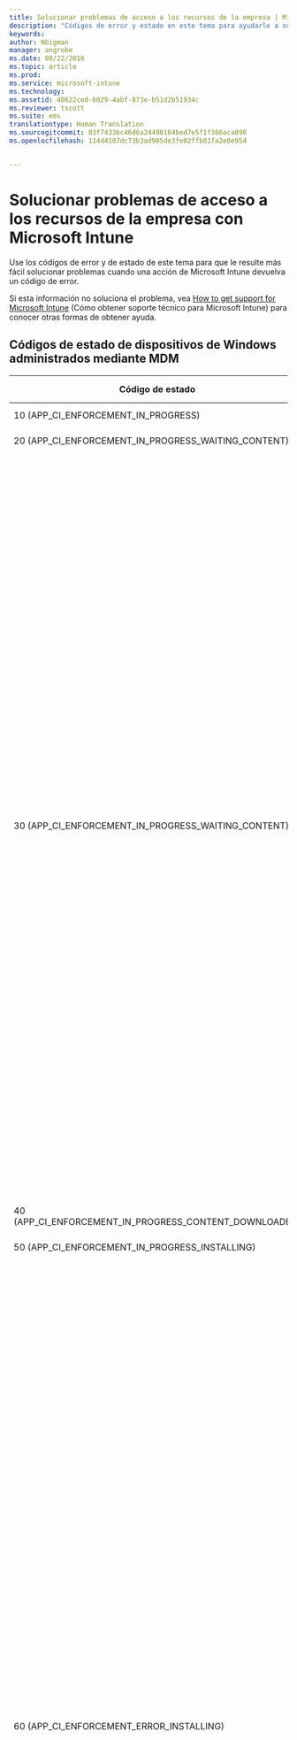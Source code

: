 ```yaml
---
title: Solucionar problemas de acceso a los recursos de la empresa | Microsoft Intune
description: "Códigos de error y estado en este tema para ayudarle a solucionar problemas de acceso a los recursos."
keywords: 
author: Nbigman
manager: angrobe
ms.date: 09/22/2016
ms.topic: article
ms.prod: 
ms.service: microsoft-intune
ms.technology: 
ms.assetid: 40622ced-6029-4abf-873e-b51d2b51934c
ms.reviewer: tscott
ms.suite: ems
translationtype: Human Translation
ms.sourcegitcommit: 03f7433bc46d6a24498104bed7e5f1f366aca890
ms.openlocfilehash: 114d4107dc73b3ad905de3fe02ffb81fa2e0e954


---
```


# Solucionar problemas de acceso a los recursos de la empresa con Microsoft Intune
Use los códigos de error y de estado de este tema para que le resulte más fácil solucionar problemas cuando una acción de Microsoft Intune devuelva un código de error.

Si esta información no soluciona el problema, vea [How to get support for Microsoft Intune](how-to-get-support-for-microsoft-intune.md) (Cómo obtener soporte técnico para Microsoft Intune) para conocer otras formas de obtener ayuda.

## Códigos de estado de dispositivos de Windows administrados mediante MDM

|Código de estado|Mensaje de error|Qué hacer|
|---------------|-----------------|--------------|
|10 (APP_CI_ENFORCEMENT_IN_PROGRESS)|Instalación en curso||
|20 (APP_CI_ENFORCEMENT_IN_PROGRESS_WAITING_CONTENT)|Esperando contenido||
|30 (APP_CI_ENFORCEMENT_IN_PROGRESS_WAITING_CONTENT)|Recuperando contenido|Causa probable: el estado de trabajo 30 indica un error de descarga de aplicación de un usuario.<br /><br />Las causas probables pueden ser:<br /><br />El dispositivo había perdido la conectividad de Internet mientras la descarga estaba en curso.<br /><br />Puede haber expirado el certificado emitido para el dispositivo en el momento de la inscripción.<br /><br />Mitigación:<br /><br />Inicie la aplicación Aplicaciones de empresa desde el Panel de Control del dispositivo para confirmar que el certificado del dispositivo no ha expirado; en caso afirmativo, deberá volver a inscribirlo.<br /><br />Compruebe que el dispositivo está conectado a Internet y pruebe a solicitar la aplicación de nuevo.|
|40 (APP_CI_ENFORCEMENT_IN_PROGRESS_CONTENT_DOWNLOADED)|Descarga de contenido completa||
|50 (APP_CI_ENFORCEMENT_IN_PROGRESS_INSTALLING)|Instalación en curso||
|60 (APP_CI_ENFORCEMENT_ERROR_INSTALLING)|Error de instalación|Error en la instalación de la aplicación después de la descarga.<br /><br />El certificado de firma de código con el que se firmó la aplicación no está presente en el dispositivo.<br /><br />Una dependencia de marco de trabajo de la que depende la aplicación no se encuentra instalada en el dispositivo.<br /><br />Asegúrese de que el certificado de firma de código con el que se firmó la aplicación está presente en el dispositivo y confirme con el administrador que este certificado está destinado a todos los dispositivos de Windows RT inscritos de la empresa.<br /><br />Si el error de instalación se debe a la falta de una dependencia de marco de trabajo, el administrador tendrá que volver a publicar la aplicación y empaquetar el marco de trabajo junto con el paquete de aplicación.<br /><br />El paquete de aplicación descargado no es un paquete válido, puede estar dañado o no ser compatible con la versión del sistema operativo del dispositivo.|
|70 (APP_CI_ENFORCEMENT_SUCCEEDED)|Instalación correcta||
|80 (APP_CI_ENFORCEMENT_IN_PROGRESS)|Desinstalación en curso||
|90 (APP_CI_ENFORCEMENT_ERROR)|Se produjo un error de desinstalación||
|100 (APP_CI_ENFORCEMENT_SUCCEEDED)|Desinstalación correcta||
|110 (APP_CI_ENFORCEMENT_ERROR)|Error de coincidencia de hash de contenido||
|120 (APP_CI_ENFORCEMENT_ERROR)|SLK/instalación de prueba no habilitada||
|130 (APP_CI_ENFORCEMENT_ERROR)|Error de instalación de licencias MSADP||
|Ningún estado (APP_CI_ENFORCEMENT_UNKNOWN)|n/a|Se desconoce el estado actualmente.|

## Acceso a recursos de la compañía (errores comunes)

|Código de estado|Código de error hexadecimal|Mensaje de error|
|---------------|--------------------------|-----------------|
|-2016281101|0x87D1FDF3|Solicitud de CRP de MDM no encontrada|
|-2016281102|0x87D1FDF2|No se encontró la URL de NDES.|
|-2016281103|0x87D1FDF1|Certificado CRP de MDM no encontrado|
|-2016281104|0x87D1FDF0|Certificado CI de MDM no encontrado|
|-2016281105|0x87D1FDEF|No se pudo evaluar la Regla|
|-2016281106|0x87D1FDEE|No aplicable porque perdió en la resolución de conflictos|
|-2016281107|0x87D1FDED|Origen de detección de configuración no admitido|
|-2016281108|0x87D1FDEC|La configuración a la que se hace referencia no se encontró en el elemento de configuración|
|-2016281109|0x87D1FDEB|Error de conversión de tipo de datos|
|-2016281110|0x87D1FDEA|Parámetro no válido para la configuración de CIM|
|-2016281111|0x87D1FDE9|No se aplica a este dispositivo|
|-2016281112|0x87D1FDE8|Error de corrección|
|-2016330905|0x87D13B67|El estado de la aplicación es desconocido|
|-2016330906|0x87D13B66|La aplicación está administrada pero el usuario la ha quitado|
|-2016330907|0x87D13B65|El dispositivo está canjeando el código de canje|
|-2016330908|0x87D13B64|Error al instalar la aplicación|
|-2016330909|0x87D13B63|El usuario rechazó la oferta para actualizar la aplicación|
|-2016330910|0x87D13B62|El usuario rechazó la oferta para instalar la aplicación|
|-2016330911|0x87D13B61|El usuario ha instalado la aplicación antes de que se llevar a cabo la instalación de la aplicación administrada|
|-2016330912|0x87D13B60|La aplicación está programada para la instalación pero necesita un código de canje para completar la transacción|
|-2016341109|0x87D1138B|El dispositivo iOS ha devuelto un error|
|-2016341110|0x87D1138A|El dispositivo iOS ha rechazado el comando debido a un formato incorrecto|
|-2016341111|0x87D11389|El dispositivo iOS ha devuelto un estado Inactivo inesperado|
|-2016341112|0x87D11388|El dispositivo iOS está ocupado actualmente|

## Errores devueltos por dispositivos iOS

|Código de estado|Código de error hexadecimal|Mensaje de error|
|---------------|--------------------------|-----------------|
|-2016299111|0x87D1B799|Error interno|
|-2016299112|0x87D1B798|Error interno|
|-2016300111|0x87D1B3B1|36001: (error interno)|
|-2016300112|0x87D1B3B0|36000: La red de telefonía móvil ya está configurada|
|-2016301110|0x87D1AFCA|35002: Varias fuentes en una única carga|
|-2016301111|0x87D1AFC9|35001: Error al instalar las fuentes|
|-2016301112|0x87D1AFC8|35000: Datos de fuente no válidos|
|-2016302109|0x87D1ABE3|34003: El nombre principal Kerberos no es válido|
|-2016302110|0x87D1ABE2|34002: Falta el nombre principal Kerberos|
|-2016302111|0x87D1ABE1|34001: Modelo de coincidencia de dirección URL no válido|
|-2016302112|0x87D1ABE0|34000: Modelo de coincidencia de identificador de la aplicación no válido|
|-2016304112|0x87D1A410|32000: Demasiadas aplicaciones|
|-2016305111|0x87D1A029|31001: No se puede aplicar la configuración|
|-2016305112|0x87D1A028|31000: No se puede aplicar la credencial|
|-2016306111|0x87D19C41|30001: Tiempo de espera agotado|
|-2016306112|0x87D19C40|30000: Error en la autentificación|
|-2016307109|0x87D1985B|29003: Datos de certificado incorrectos|
|-2016307110|0x87D1985A|29002:|
|-2016307111|0x87D19859|29001:|
|-2016307112|0x87D19858|29000: El dispositivo no está supervisado|
|-2016308110|0x87D19472|28002: No se puede establecer el papel tapiz|
|-2016308111|0x87D19471|28001: Imagen de papel tapiz incorrecta|
|-2016308112|0x87D19470|28000: Elemento desconocido|
|-2016310111|0x87D18CA1|26001: Cifrado de nivel de archivos no admitido|
|-2016310112|0x87D18CA0|26000: Cifrado de nivel de bloque no admitido|
|-2016311110|0x87D188BA|25002: No se puede quitar|
|-2016311111|0x87D188B9|25001: No se puede instalar|
|-2016311112|0x87D188B8|25000: Perfil incorrecto|
|-2016312109|0x87D184D3|24003: Perfil final incorrecto|
|-2016312110|0x87D184D2|24002: Carga de identidad incorrecta|
|-2016312111|0x87D184D1|24001: No se puede firmar el diccionario de atributos|
|-2016312112|0x87D184D0|24000: No se puede crear el diccionario de atributos|
|-2016313110|0x87D180EA|23002: Certificado de servidor no válido|
|-2016313111|0x87D180E9|23001: Respuesta del servidor incorrecta|
|-2016313112|0x87D180E8|23000: Identidad incorrecta|
|-2016314099|0x87D17D0D|22013: Respuesta de la operación PKI no válida|
|-2016314100|0x87D17D0C|22012: No se puede almacenar el certificado de CA|
|-2016314101|0x87D17D0B|22011: No se puede generar el CSR|
|-2016314102|0x87D17D0A|22010: No se puede almacenar la identidad temporal|
|-2016314103|0x87D17D09|22009: No se puede crear la identidad temporal|
|-2016314104|0x87D17D08|22008: No se puede crear la identidad|
|-2016314105|0x87D17D07|22007: Certificado firmado no válido|
|-2016314106|0x87D17D06|22006: CAP de CA insuficientes|
|-2016314107|0x87D17D05|22005: Error de red|
|-2016314108|0x87D17D04|22004: Configuración de certificado no admitida|
|-2016314109|0x87D17D03|22003: Respuesta de RA no válida|
|-2016314110|0x87D17D02|22002: Respuesta de CA no válida|
|-2016314111|0x87D17D01|22001: No se puede generar el par de claves|
|-2016314112|0x87D17D00|22000: Uso de clave no válido|
|-2016315105|0x87D1791F|21007: No se puede verificar la cuenta|
|-2016315106|0x87D1791E|21006: No se puede descifrar el certificado|
|-2016315107|0x87D1791D|21005: la cuenta no es única (el perfil de correo electrónico ya existe en el dispositivo)|
|-2016315108|0x87D1791C|21004: No se puede crear la cuenta|
|-2016315109|0x87D1791B|21003: Sin nombre de host|
|-2016315110|0x87D1791A|21002: No se puede cumplir con la directiva de cifrado del servidor|
|-2016315111|0x87D17919|21001: No se puede cumplir con la directiva del servidor|
|-2016315112|0x87D17918|21000: No se puede obtener la directiva del servidor|
|-2016316110|0x87D17532|20002: La cuenta no es única|
|-2016316111|0x87D17531|20001: Sin nombre de host|
|-2016316112|0x87D17530|20000: No se puede crear la cuenta|
|-2016317110|0x87D1714A|19002: La cuenta no es única|
|-2016317111|0x87D17149|19001: Sin nombre de host|
|-2016317112|0x87D17148|19000: No se puede crear la cuenta|
|-2016318110|0x87D16D62|18002: Credenciales no válidas|
|-2016318111|0x87D16D61|18001: El host es inalcanzable|
|-2016318112|0x87D16D60|18000: Error desconocido|
|-2016319110|0x87D1697A|17002: La cuenta no es única|
|-2016319111|0x87D16979|17001: Sin nombre de host|
|-2016319112|0x87D16978|17000: No se puede crear la cuenta|
|-2016320110|0x87D16592|16002: La cuenta no es única|
|-2016320111|0x87D16591|16001: Sin nombre de host|
|-2016320112|0x87D16590|16000: No se puede crear la suscripción|
|-2016321109|0x87D161AB|15003: Certificado no válido|
|-2016321110|0x87D161AA|15002: No se puede bloquear la configuración de red|
|-2016321111|0x87D161A9|15001: No se puede quitar la VPN|
|-2016321112|0x87D161A8|15000: No se puede instalar la VPN|
|-2016322110|0x87D15DC2|14002: La configuración de la nube ya existe|
|-2016322111|0x87D15DC1|14001: Dispositivo bloqueado|
|-2016322112|0x87D15DC0|14000: Campo no válido|
|-2016323107|0x87D159DD|13005: No se puede configurar el proxy|
|-2016323108|0x87D159DC|13004: No se puede configurar EAP|
|-2016323109|0x87D159DB|13003: No se puede crear la configuración de Wi-Fi|
|-2016323110|0x87D159DA|13002: Se necesita una contraseña|
|-2016323111|0x87D159D9|13001: Se necesita un nombre de usuario|
|-2016323112|0x87D159D8|13000: No se puede instalar|
|-2016324070|0x87D1561A|12042: Código de config. regional desconocido|
|-2016324071|0x87D15619|12041: Código de idioma desconocido|
|-2016324072|0x87D15618|12040: Se necesita iniciar sesión en iTunes Store|
|-2016324073|0x87D15617|12039: (sin usar)|
|-2016324074|0x87D15616|12038: Aplicación no administrada|
|-2016324075|0x87D15615|12037: Código de canje no válido|
|-2016324076|0x87D15614|12036: No se puede quitar la aplicación en el estado actual|
|-2016324077|0x87D15613|12035: No se puede comprar la aplicación|
|-2016324078|0x87D15612|12034: La dirección URL no es HTTPS|
|-2016324079|0x87D15611|12033: Manifiesto no válido|
|-2016324080|0x87D15610|12032: Demasiadas aplicaciones en el manifiesto|
|-2016324081|0x87D1560F|12031: Instalación de la aplicación deshabilitada|
|-2016324082|0x87D1560E|12030: Dirección URL no válida|
|-2016324083|0x87D1560D|12029: Aplicación no administrada|
|-2016324084|0x87D1560C|12028: Sin esperar al canje|
|-2016324085|0x87D1560B|12027: No es una aplicación|
|-2016324086|0x87D1560A|12026: La aplicación ya está en cola|
|-2016324087|0x87D15609|12025: La aplicación ya está instalada|
|-2016324088|0x87D15608|12024: No se puedo validar el manifiesto de la aplicación|
|-2016324089|0x87D15607|12023: No se pudo validar el Id. de la aplicación|
|-2016324090|0x87D15606|12022: Tema no válido|
|-2016324091|0x87D15605|12021: Tipo de solicitud no válida|
|-2016324092|0x87D15604|12020: Sin autorización del servidor|
|-2016324093|0x87D15603|12019: No se puede copiar el secreto de Escrow|
|-2016324094|0x87D15602|12018: No se pueden copiar los datos del contenedor de claves de Escrow|
|-2016324095|0x87D15601|12017: No se puede crear el contenedor de claves de Escrow|
|-2016324096|0x87D15600|12016: Falta la identidad|
|-2016324097|0x87D155FF|12015: No se puede obtener el token de inserción|
|-2016324098|0x87D155FE|12014: El perfil de aprovisionamiento no está administrado|
|-2016324099|0x87D155FD|12013: El perfil no está administrado|
|-2016324100|0x87D155FC|12012: Error de coincidencia del reemplazo de MDM|
|-2016324101|0x87D155FB|12011: Configuración de MDM no válida|
|-2016324102|0x87D155FA|12010: Error de incoherencia interna|
|-2016324103|0x87D155F9|12009: Perfil de reemplazo no válido|
|-2016324104|0x87D155F8|12008: solicitud con formato incorrecto|
|-2016324105|0x87D155F7|12007: No autorizado|
|-2016324106|0x87D155F6|12006: Redireccionamiento rechazado|
|-2016324107|0x87D155F5|12005: No se puede encontrar el certificado|
|-2016324108|0x87D155F4|12004: Certificado de inserción no válido|
|-2016324109|0x87D155F3|12003: Respuesta de desafío no válida|
|-2016324110|0x87D155F2|12002: No se puede proteger|
|-2016324111|0x87D155F1|12001: Varias instancias MDM|
|-2016324112|0x87D155F0|12000: Derechos de acceso no válidos|
|-2016325111|0x87D15209|11001: El APN personalizado ya está instalado|
|-2016325112|0x87D15208|11000: No se puede instalar el APN|
|-2016326111|0x87D14E21|10001: Firmante no válido|
|-2016326112|0x87D14E20|10000: No se pueden instalar los valores predeterminados|
|-2016327106|0x87D14A3E|9006: El certificado no es una identidad|
|-2016327107|0x87D14A3D|9005: El certificado tiene un formato incorrecto|
|-2016327108|0x87D14A3C|9004: No se puede almacenar el certificado raíz|
|-2016327109|0x87D14A3B|9003: No se pueden almacenar los datos WAPI|
|-2016327110|0x87D14A3A|9002: No se puede almacenar el certificado|
|-2016327111|0x87D14A39|9001: Hay demasiados certificados en una carga|
|-2016327112|0x87D14A38|9000: Contraseña no válida|
|-2016328112|0x87D14650|8000: No se puede instalar la imagen de web|
|-2016329105|0x87D1426F|7007: La cuenta SMTP no está configurada correctamente|
|-2016329106|0x87D1426E|7006: La cuenta POP no está configurada correctamente|
|-2016329107|0x87D1426D|7005: La cuenta IMAP no está configurada correctamente|
|-2016329108|0x87D1426C|7004: El certificado SMIME es incorrecto|
|-2016329109|0x87D1426B|7003: Falta el certificado SMIME|
|-2016329110|0x87D1426A|7002: Ocurrió un error desconocido durante la validación|
|-2016329111|0x87D14269|7001: Credenciales no válidas|
|-2016329112|0x87D14268|7000: El host es inalcanzable|
|-2016330110|0x87D13E82|6002: No se puede crear la consulta|
|-2016330111|0x87D13E81|6001: Cadena vacía|
|-2016330112|0x87D13E80|6000: Error del sistema en la cadena de claves|
|-2016331097|0x87D13AA7|5015: No se puede establecer el período de gracia|
|-2016331098|0x87D13AA6|5014: No se puede establecer código de acceso|
|-2016331099|0x87D13AA5|5013: No se puede borrar el código de acceso|
|-2016331100|0x87D13AA4|5012: (sin usar)|
|-2016331101||5011: Código de acceso incorrecto|
|-2016331102||5010: Dispositivo bloqueado|
|-2016331103|0x87D13AA4|5009: (sin usar)|
|-2016331104|0x87D13AA0|5008: El código de acceso es demasiado reciente|
|-2016331105|0x87D13A9F|5007: Código de acceso expirado|
|-2016331106|0x87D13AA3|5006: El código de acceso necesita caracteres alfabéticos|
|-2016331107|0x87D13A9D|5005: El código de acceso necesita un número|
|-2016331108|0x87D13A9C|5004: El código de acceso tiene caracteres ascendentes y descendentes|
|-2016331109|0x87D13A9B|5003: El código de acceso tiene caracteres repetidos|
|-2016331110|0x87D13A9A|5002: Muy pocos caracteres complejos|
|-2016331111|0x87D13A99|5001: Muy pocos caracteres únicos|
|-2016331112|0x87D13A98|5000: El código de acceso es demasiado corto|
|-2016332093|0x87D136C3|4019: Varias cargas de bloqueo de aplicaciones|
|-2016332094|0x87D136C2|4018: Varias cargas APN o de red de telefonía móvil|
|-2016332095|0x87D136C1|4017: Varias cargas de proxy HTTP global|
|-2016332096|0x87D136C0|4016: (Error interno)|
|-2016332097|0x87D136BF|4015: El perfil de sustitución no contiene una carga MDM|
|-2016332098|0x87D136BE|4014: No hay ninguna identidad de dispositivo disponible|
|-2016332099|0x87D136BD|4013: Error al actualizar|
|-2016332100|0x87D136BC|4012: El perfil no se puede actualizar|
|-2016332101|0x87D136BB|4011: El perfil final no es un perfil de configuración|
|-2016332102|0x87D136BA|4010: El perfil actualizado no tiene el mismo identificador|
|-2016332103|0x87D136B9|4009: Dispositivo bloqueado|
|-2016332104|0x87D136B8|4008: Certificados no coincidentes|
|-2016332105|0x87D136B7|4007: Formato de archivo no reconocido|
|-2016332106|0x87D136B6|4006: La fecha de eliminación del perfil está en el pasado|
|-2016332107|0x87D136B5|4005: El código de acceso no es compatible|
|-2016332108|0x87D136B4|4004: El usuario canceló la instalación|
|-2016332109|0x87D136B3|4003: El perfil no está en cola para la instalación|
|-2016332110|0x87D136B2|4002: UUID duplicado|
|-2016332111|0x87D136B1|4001: Error al instalar|
|-2016332112|0x87D136B0|4000: No se puede analizar el perfil|
|-2016333111|0x87D132C9|3001: El sensor de comparación de valor no es coherente (error interno)|
|-2016333112|0x87D132C8|3000: El sensor de restricción no es coherente (error interno)|
|-2016334108|0x87D12EE4|2004: Valor de campo no admitido|
|-2016334109|0x87D12EE3|2003: Tipo de datos incorrectos en el campo|
|-2016334110|0x87D12EE2|2002: Falta el campo obligatorio|
|-2016334111|0x87D12EE1|2001: Versión de carga no admitida|
|-2016334112|0x87D12EE0|2000: Carga con formato incorrecto|
|-2016335102|0x87D12B02|1010: Valor de campo no admitido|
|-2016335103|0x87D12B01|1009: Error en la instalación del perfil|
|-2016335104|0x87D12B00|1008: Los identificadores de carga no son únicos|
|-2016335105|0x87D12AFF|1007: Los UUID no son únicos|
|-2016335106|0x87D12AFE|1006: No se puede descifrar|
|-2016335107|0x87D12AFD|1005: Perfil vacío|
|-2016335108|0x87D12AFC|1004: Firma incorrecta|
|-2016335109|0x87D12AFB|1003: Tipo de datos incorrectos en el campo|
|-2016335110|0x87D12AFA|1002: Falta el campo obligatorio|
|-2016335111|0x87D12AF9|1001: Versión de perfil no admitido|
|-2016335112|0x87D12AF8|1000: Perfil con formato incorrecto|

## Códigos de respuesta OMA

|Código de estado|Código de error hexadecimal|Mensaje de error|
|---------------|--------------------------|-----------------|
|-2016344008|0x87D10838|(1404): se ha denegado el acceso al certificado|
|-2016344009|0x87D10837|(1403): no se encuentra el certificado|
|-2016344010|0x87D10836|DCMO(1402): error de la operación|
|-2016344011|0x87D10835|DCMO(1401): el usuario eligió no aceptar la operación cuando se le solicitó|
|-2016344012|0x87D10834|DCMO(1400): error de cliente|
|-2016344108|0x87D107D4|DCMO(1204): la funcionalidad del dispositivo está deshabilitada y el usuario puede volver a habilitarla|
|-2016344109|0x87D107D3|DCMO(1203): la funcionalidad del dispositivo está deshabilitada y el usuario no puede volver a habilitarla|
|-2016344110|0x87D107D2|DCMO(1202): la operación de habilitación finalizó correctamente pero la funcionalidad del dispositivo está desconectada|
|-2016344111|0xF3FB4D95|DCMO(1201): la operación de habilitación finalizó correctamente y la funcionalidad del dispositivo está asociada|
|-2016344112|0x87D107D0|DCMO(1200): la operación finalizó correctamente|
|-2016345595|0x87D10205|Syncml(517): la respuesta a un comando atómico fue demasiado grande para un único mensaje.|
|-2016345596|0x87D10204|Syncml(516): el comando estaba dentro de un elemento atómico y se produjo un error del mismo. El comando no se revirtió correctamente.|
|-2016345598|0x87D10202|Syncml(514): el comando SyncML no se completó correctamente porque la operación se canceló antes de procesar el comando.|
|-2016345599|0x87D10201|Syncml(513): el destinatario no admite o rechaza la versión especificada del protocolo de sincronización de SyncML que se usa en el mensaje de solicitud de SyncML.|
|-2016345600|0x87D10200|Syncml(512): error de aplicación durante la sesión de sincronización.|
|-2016345601|0x87D101FF|Syncml(511): error grave en el servidor al procesar la solicitud.|
|-2016345602|0x87D101FE|Syncml(510): error al procesar la solicitud. El error está relacionado con un error en el almacén de datos del destinatario.|
|-2016345603|0x87D101FD|Syncml(509): reservado para uso en el futuro.|
|-2016345604|0x87D101FC|Syncml(508): se produjo un error que necesita una actualización del estado de sincronización actual del cliente con el servidor.|
|-2016345605|0x87D101FB|Syncml(507): el error hizo que todos los comandos de SyncML en un tipo de elemento atómico finalizaran incorrectamente.|
|-2016345606|0x87D101FA|Syncml(506): error de aplicación al procesar la solicitud.|
|-2016345607|0x87D101F9|Syncml(505): el destinatario no admite o rechaza admitir la versión especificada del DTD de SyncML que se usa en el mensaje de solicitud de SyncML.|
|-2016345608|=0x87D101F8|Syncml(504): el destinatario, mientras actuaba como puerta de enlace o proxy, no recibió una respuesta puntual del destinatario ascendente especificado por el URI (por ejemplo, HTTP, FTP o LDAP) u otro destinatario auxiliar (por ejemplo, DNS) al que necesitaba obtener acceso para satisfacer la solicitud.|
|-2016345609|0x87D101F7|Syncml(503): el destinatario no puede controlar la solicitud porque está temporalmente sobrecargado o se está realizando el mantenimiento del mismo.|
|-2016345610|0x87D101F6|Syncml(502): el destinatario, mientras actuaba como puerta de enlace o proxy, recibió una respuesta no válida del destinatario ascendente al que obtuvo acceso para satisfacer la solicitud.|
|-2016345611|0x87D101F5|Syncml(501): el destinatario no admite el comando requerido para satisfacer la solicitud.|
|-2016345612|0x87D101F4|Syncml(500): el destinatario detectó una condición inesperada que le impidió satisfacer la solicitud|
|-2016345684|0x87D101AC|Syncml(428): no se pudo mover|
|-2016345685|0x87D101AB|Syncml(427): el elemento primario no se puede eliminar porque contiene elementos secundarios.|
|-2016345686|0x87D101AA|Syncml:(426) elemento parcial no aceptado.|
|-2016345687|0x87D101A9|Syncml(425): error del comando solicitado porque el remitente no tiene permisos de control de acceso (ACL) adecuados en el destinatario.|
|-2016345688|0x87D101A8|Syncml(424): el objeto fragmentado se recibió, pero el tamaño del objeto recibido no coincidió con el tamaño declarado en el primer fragmento.|
|-2016345689|0x87D101A7|Syncml(423): error del comando solicitado porque el elemento que se eliminó temporalmente se había eliminado permanentemente previamente en el servidor.|
|-2016345690|0x87D101A6|Syncml(422): error en el servidor del comando solicitado porque el formato de script CGI en LocURI era incorrecto.|
|-2016345691|0x87D101A5|Syncml(421): error en el servidor del comando solicitado porque la gramática de búsqueda especificada era desconocida.|
|-2016345692|0x87D101A4|Syncml(420): el destinatario no dispone de más espacio de almacenamiento para los datos de sincronización restantes.|
|-2016345693|0x87D101A3|Syncml(419): la solicitud de cliente creó un conflicto que se resolvió al imponerse el comando del servidor.|
|-2016345694|0x87D101A2|Syncml(418): error del comando Put o Add porque el destino ya existe.|
|-2016345695|0x87D101A1|Syncml(417): error de solicitud. El originador debe reintentar la solicitud más tarde.|
|-2016345696|0x87D101A0|Syncml(416): error de la solicitud porque el tamaño de bytes especificado en la solicitud es demasiado grande.|
|-2016345697|0x87D1019F|Syncml(415): tipo o formato de soporte no admitido.|
|-2016345698|0x87D1019E|Syncml(414): error del comando solicitado porque la longitud del URI de destino es mayor que la que el destinatario puede o desea procesar.|
|-2016345699|0x87D1019D|Syncml(413): el destinatario rechaza realizar el comando solicitado porque el tamaño del elemento solicitado es mayor que el que el destinatario puede o desea procesar.|
|-2016345700|0x87D1019C|Syncml(412): error del comando solicitado en el destinatario porque estaba incompleto o su formato era incorrecto.|
|-2016345701|0x87D1019B|Syncml(411): información de longitud o tamaño de bytes en el tipo de elemento Meta debe acompañar al comando solicitado.|
|-2016345702|0x87D1019A|Syncml(410): el destino solicitado ya no está en el destinatario y no se conoce ningún URI de reenvío.|
|-2016345703|0x87D10199|Syncml(409): error de solicitud porque se produjo un conflicto de actualizaciones entre las versiones de datos de cliente y servidor.|
|-2016345704|0x87D10198|Syncml(408): no se recibió un mensaje previsto en el periodo de tiempo necesario.|
|-2016345705|0x87D10197|Syncml(407): error del comando solicitado debido a que el originador debe proporcionar la autenticación correcta.|
|-2016345706|0x87D10196|Syncml(406): error del comando solicitado porque una característica opcional en la solicitud no se admite.|
|-2016345707|0x87D10195|Syncml(405): el comando solicitado no se admite en el destino.|
|-2016345708|0x87D10194|Syncml(404): el destino solicitado no se encontró.|
|-2016345709|0x87D10193|Syncml(403): error del comando solicitado, pero el destinatario entendió el comando solicitado.|
|-2016345710|0x87D10192|Syncml(402): error del comando solicitado porque es preciso realizar el pago correspondiente.|
|-2016345711|0x87D10191|Syncml(401): error del comando solicitado porque el solicitante debe proporcionar la autenticación correcta.|
|-2016345712|0x87D10190|Syncml(400): el comando solicitado no se pudo realizar porque el formato de la sintaxis del comando es incorrecto.|
|-2016345807|0x87D10131|Syncml(305): se debe obtener acceso al destino solicitado mediante el proxy de URI especificado.|
|-2016345808|0x87D10130|Syncml(304): el comando SyncML solicitado no se ejecutó en el destino.|
|-2016345809|0x87D1012F|Syncml(303): el destino solicitado se puede encontrar en otro URI.|
|-2016345810|0x87D1012E|Syncml(302): el destino solicitado se ha movido temporalmente a otro URI.|
|-2016345811|0x87D1012D|Syncml(301): el destino solicitado tiene un nuevo URI.|
|-2016345812|0x87D1012C|Syncml(300): el destino solicitado es uno de varios destinos solicitados alternativos.|
|-2016345896|0x87D100D8|Syncml(216): error de Atomic debido a un comando que estaba dentro del elemento Atomic. El comando se revirtió correctamente.|
|-2016345897|0x87D100D7|Syncml(215): no se ejecutó un comando debido a la interacción del usuario, que decidió no aceptar la elección.|
|-2016345898|0x87D100D6|Syncml(214): operación cancelada. El comando SyncML se realizó correctamente, pero no se procesarán más comandos en esta sesión.|
|-2016345899|0x87D100D5|Syncml(213): se aceptó y se almacenó en búfer el elemento fragmentado.|
|-2016345900|0x87D100D4|Syncml(212): autenticación aceptada; no será necesario autenticarse de nuevo durante el resto de la sesión de sincronización. Este código de respuesta solo se puede usar para responder a una solicitud en la que se proporcionan credenciales.|
|-2016345901|0x87D100D3|Syncml(211): elemento no eliminado. No se encontró el elemento solicitado. Es posible que se haya eliminado previamente.|
|-2016345902|0x87D100D2|Syncml(210): eliminación sin archivar. La respuesta indica que los datos solicitados se eliminaron correctamente pero que no se archivaron antes de su eliminación porque esta característica OPCIONAL no es compatible con la implementación.|
|-2016345903|0x87D100D1|conflicto resuelto con duplicado. La respuesta indica que la solicitud generó un conflicto de actualización que se resolvió con una duplicación de los datos del cliente que se estaban creando en la base de datos del servidor. La respuesta incluye el URI de destino del duplicado en el elemento del estado. Además, en el caso de una sincronización bidireccional, se devuelve un comando Add con la definición de datos duplicados.|
|-2016345904|0x87D100D0|conflicto resuelto a favor del comando del cliente. La respuesta indica que se produjo un conflicto de actualización que se resolvió a favor del comando del cliente.|
|-2016345905|0x87D100CF|conflicto resuelto con combinación. La respuesta indica que la solicitud ha generado un conflicto que se ha resuelto con la combinación de las instancias de datos del cliente y del servidor. La respuesta incluye las URL de destino y origen del elemento de estado. Además, se devuelve un comando Replace con los datos combinados.|
|-2016345906|0x87D100CE|la respuesta indica que solo se completó parte del comando. Si el resto del comando se puede completar más tarde, una vez que finalice se DEBE crear un código apropiado de estado de solicitud de finalización.|
|-2016345907|0x87D100CD|el origen DEBE actualizar su contenido. Se informa al originador de la solicitud de que su contenido DEBE sincronizarse para obtener una versión actualizada.|
|-2016345908|0x87D100CC|la solicitud se completó correctamente, pero no se devolvieron datos. El código de respuesta también se devuelve como respuesta a un comando Get cuando el destino carece de contenido.|
|-2016345909|0x87D100CB|respuesta no autoritativa. La entidad que responde a la solicitud no es la de destino. La respuesta solo se devolverá cuando la solicitud genere un código de respuesta 200 por parte del destino autoritativo.|
|-2016345910|0x87D100CA|aceptado para procesamiento. La solicitud para ejecutar una aplicación de forma remota o para alertar a un usuario o aplicación se realizó correctamente.|
|-2016345911|0x87D100C9|se agregó el elemento solicitado.|
|-2016345912|0x87D100C8|el comando SyncML se realizó correctamente.|
|-2016346011|0x87D10065|el comando SyncML se está realizando, pero todavía no ha finalizado.|

### Pasos siguientes
Si esta información para solucionar problemas no le ha ayudado, póngase en contacto con el servicio de soporte técnico de Microsoft como se indica en [How to get support for Microsoft Intune](how-to-get-support-for-microsoft-intune.md) (Cómo obtener soporte técnico de Microsoft Intune).



<!--HONumber=Sep16_HO4-->


